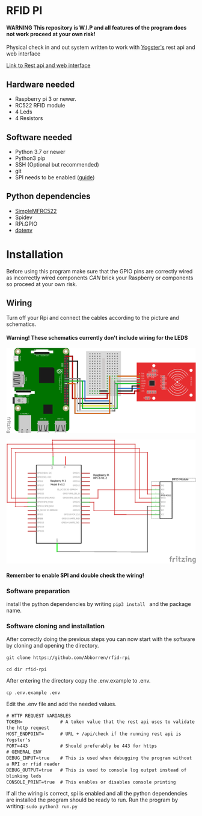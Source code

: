 # RFID PI
#### WARNING This repository is W.I.P and all features of the program does not work proceed at your own risk!

Physical check in and out system written to work with [Yogster's](https://github.com/Yogsther) rest api and web interface

[Link to Rest api and web interface](https://github.com/Yogsther/te4-time)

## Hardware needed
- Raspberry pi 3 or newer.
- RC522 RFID module
- 4 Leds
- 4 Resistors
## Software needed
- Python 3.7 or newer
- Python3 pip
- SSH (Optional but recommended)
- git
- SPI needs to be enabled ([guide](https://learn.sparkfun.com/tutorials/raspberry-pi-spi-and-i2c-tutorial/all#spi-on-pi))
## Python dependencies
- [SimpleMFRC522](https://github.com/pimylifeup/MFRC522-python)
- Spidev
- RPi.GPIO
- [dotenv](https://github.com/theskumar/python-dotenv)
# Installation
Before using this program make sure that the GPIO pins are correctly wired as incorrectly wired components *CAN* 
brick your Raspberry or components so proceed at your own risk.

## Wiring
Turn off your Rpi and connect the cables according to the picture and schematics.

#### Warning! These schematics currently don't include wiring for the LEDS

![visual image](https://raw.githubusercontent.com/Abborren/rfid-rpi/master/images/visual.png)

![schematics](https://raw.githubusercontent.com/Abborren/rfid-rpi/master/images/schematics.png)


#### Remember to enable SPI and double check the wiring! 
### Software preparation
install the python dependencies by writing ``pip3 install `` and the package name.
### Software cloning and installation
After correctly doing the previous steps you can now start with the software by cloning and opening the directory.

`git clone https://github.com/Abborren/rfid-rpi`

`cd dir rfid-rpi`

After entering the directory copy the .env.example to .env.

`cp .env.example .env`

Edit the .env file and add the needed values.
```dotenv
# HTTP REQUEST VARIABLES
TOKEN=              # A token value that the rest api uses to validate the http request
HOST_ENDPOINT=      # URL + /api/check if the running rest api is Yogster's
PORT=443            # Should preferably be 443 for https
# GENERAL ENV
DEBUG_INPUT=true    # This is used when debugging the program without a RPI or rfid reader
DEBUG_OUTPUT=true   # This is used to console log output instead of blinking leds
CONSOLE_PRINT=true  # This enables or disables console printing
```

If all the wiring is correct, spi is enabled and all the python dependencies are installed the program should be ready to run.
Run the program by writing:
``
sudo python3 run.py
``